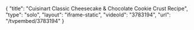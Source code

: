 {
    "title": "Cuisinart Classic Cheesecake & Chocolate Cookie Crust Recipe",
    "type": "solo",
    "layout": "iframe-static",
    "videoId": "3783194",
    "url": "\/tvpembed\/3783194"
}